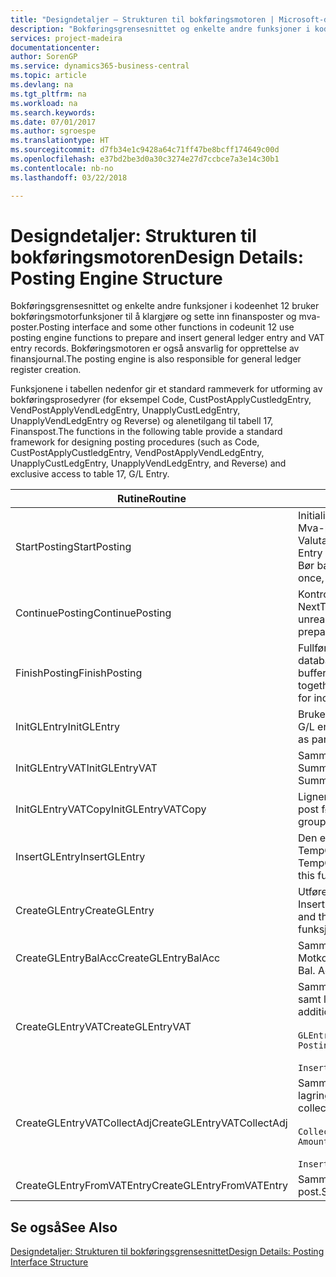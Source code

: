 ```yaml
---
title: "Designdetaljer – Strukturen til bokføringsmotoren | Microsoft-dokumentasjon"
description: "Bokføringsgrensesnittet og enkelte andre funksjoner i kodeenhet 12 bruker bokføringsmotorfunksjoner til å klargjøre og sette inn finansposter og mva-poster. Bokføringsmotoren er også ansvarlig for opprettelse av finansjournal."
services: project-madeira
documentationcenter: 
author: SorenGP
ms.service: dynamics365-business-central
ms.topic: article
ms.devlang: na
ms.tgt_pltfrm: na
ms.workload: na
ms.search.keywords: 
ms.date: 07/01/2017
ms.author: sgroespe
ms.translationtype: HT
ms.sourcegitcommit: d7fb34e1c9428a64c71ff47be8bcff174649c00d
ms.openlocfilehash: e37bd2be3d0a30c3274e27d7ccbce7a3e14c30b1
ms.contentlocale: nb-no
ms.lasthandoff: 03/22/2018

---
```

# <a name="design-details-posting-engine-structure"></a><span data-ttu-id="d55a4-104">Designdetaljer: Strukturen til bokføringsmotoren</span><span class="sxs-lookup"><span data-stu-id="d55a4-104">Design Details: Posting Engine Structure</span></span>
<span data-ttu-id="d55a4-105">Bokføringsgrensesnittet og enkelte andre funksjoner i kodeenhet 12 bruker bokføringsmotorfunksjoner til å klargjøre og sette inn finansposter og mva-poster.</span><span class="sxs-lookup"><span data-stu-id="d55a4-105">Posting interface and some other functions in codeunit 12 use posting engine functions to prepare and insert general ledger entry and VAT entry records.</span></span> <span data-ttu-id="d55a4-106">Bokføringsmotoren er også ansvarlig for opprettelse av finansjournal.</span><span class="sxs-lookup"><span data-stu-id="d55a4-106">The posting engine is also responsible for general ledger register creation.</span></span>  
  
 <span data-ttu-id="d55a4-107">Funksjonene i tabellen nedenfor gir et standard rammeverk for utforming av bokføringsprosedyrer (for eksempel Code, CustPostApplyCustledgEntry, VendPostApplyVendLedgEntry, UnapplyCustLedgEntry, UnapplyVendLedgEntry og Reverse) og alenetilgang til tabell 17, Finanspost.</span><span class="sxs-lookup"><span data-stu-id="d55a4-107">The functions in the following table provide a standard framework for designing posting procedures (such as Code, CustPostApplyCustledgEntry, VendPostApplyVendLedgEntry, UnapplyCustLedgEntry, UnapplyVendLedgEntry, and Reverse) and exclusive access to table 17, G/L Entry.</span></span>  
  
|<span data-ttu-id="d55a4-108">Rutine</span><span class="sxs-lookup"><span data-stu-id="d55a4-108">Routine</span></span>|<span data-ttu-id="d55a4-109">Beskrivelse</span><span class="sxs-lookup"><span data-stu-id="d55a4-109">Description</span></span>|  
|-------------|---------------------------------------|  
|<span data-ttu-id="d55a4-110">StartPosting</span><span class="sxs-lookup"><span data-stu-id="d55a4-110">StartPosting</span></span>|<span data-ttu-id="d55a4-111">Initialiserer bokføringsbufferen TempGLEntryBuf, låser tabellene Finanspost og Mva-post og initialiserer Regnskapsperiode, Finansjournal og Valutakurs.</span><span class="sxs-lookup"><span data-stu-id="d55a4-111">Initializes posting buffer TempGLEntryBuf, locks G/L Entry and VAT Entry tables, and initializes Accounting Period, G/L Register, and Exchange Rate.</span></span> <span data-ttu-id="d55a4-112">Bør bare kalles én gang, og deretter er NextEntryNo lik 0.</span><span class="sxs-lookup"><span data-stu-id="d55a4-112">Should be called only once, then NextEntryNo is 0.</span></span>|  
|<span data-ttu-id="d55a4-113">ContinuePosting</span><span class="sxs-lookup"><span data-stu-id="d55a4-113">ContinuePosting</span></span>|<span data-ttu-id="d55a4-114">Kontrollerer og bokfører urealisert mva for forrige transaksjonsøkning NextTransactionNo og klargjør bokføring av neste linje.</span><span class="sxs-lookup"><span data-stu-id="d55a4-114">Checks and posts unrealized VAT for previous transaction increment NextTransactionNo and prepares post of next line.</span></span>|  
|<span data-ttu-id="d55a4-115">FinishPosting</span><span class="sxs-lookup"><span data-stu-id="d55a4-115">FinishPosting</span></span>|<span data-ttu-id="d55a4-116">Fullfører bokføring ved å sette inn finansposter fra midlertidig buffer til databasetabell.</span><span class="sxs-lookup"><span data-stu-id="d55a4-116">Completes posting by inserting G/L entries from temporary buffer into database table.</span></span> <span data-ttu-id="d55a4-117">Brukes alltid sammen med StartPosting.</span><span class="sxs-lookup"><span data-stu-id="d55a4-117">Always used together with StartPosting.</span></span> <span data-ttu-id="d55a4-118">Kontrollerer om det finnes inkonsekvenser.</span><span class="sxs-lookup"><span data-stu-id="d55a4-118">Checks for inconsistencies.</span></span>|  
|<span data-ttu-id="d55a4-119">InitGLEntry</span><span class="sxs-lookup"><span data-stu-id="d55a4-119">InitGLEntry</span></span>|<span data-ttu-id="d55a4-120">Brukes til å initialisere ny finanspost for finanskladdelinje.</span><span class="sxs-lookup"><span data-stu-id="d55a4-120">Used to initialize new G/L entry for Gen. Jnl Line.</span></span> <span data-ttu-id="d55a4-121">Returnerer GLEntry som parameter.</span><span class="sxs-lookup"><span data-stu-id="d55a4-121">Returns GLEntry as parameter.</span></span>|  
|<span data-ttu-id="d55a4-122">InitGLEntryVAT</span><span class="sxs-lookup"><span data-stu-id="d55a4-122">InitGLEntryVAT</span></span>|<span data-ttu-id="d55a4-123">Samme som InitGLEntry, men tilordner også Motkontonr. og SummarizeVAT.</span><span class="sxs-lookup"><span data-stu-id="d55a4-123">Same as InitGLEntry, but also assigns Bal. Account No. and SummarizeVAT.</span></span>|  
|<span data-ttu-id="d55a4-124">InitGLEntryVATCopy</span><span class="sxs-lookup"><span data-stu-id="d55a4-124">InitGLEntryVATCopy</span></span>|<span data-ttu-id="d55a4-125">Ligner på InitGLEntryVAT, men kopierer også bokføringsgruppedata fra mva-post før SummarizeVAT.</span><span class="sxs-lookup"><span data-stu-id="d55a4-125">Similar to InitGLEntryVAT, but also copies posting groups data from VAT Entry before SummarizeVAT.</span></span>|  
|<span data-ttu-id="d55a4-126">InsertGLEntry</span><span class="sxs-lookup"><span data-stu-id="d55a4-126">InsertGLEntry</span></span>|<span data-ttu-id="d55a4-127">Den eneste funksjonen som setter inn finanspost i den globale tabellen TempGLEntryBuf.</span><span class="sxs-lookup"><span data-stu-id="d55a4-127">The only function that inserts G/L entry into global TempGLEntryBuf table.</span></span> <span data-ttu-id="d55a4-128">Bruk alltid denne funksjonen til å sette inn.</span><span class="sxs-lookup"><span data-stu-id="d55a4-128">Always use this function for insert.</span></span>|  
|<span data-ttu-id="d55a4-129">CreateGLEntry</span><span class="sxs-lookup"><span data-stu-id="d55a4-129">CreateGLEntry</span></span>|<span data-ttu-id="d55a4-130">Utfører InitGLEntry, tilordner tilleggsvalutabeløp og utfører deretter InsertGLEntry.</span><span class="sxs-lookup"><span data-stu-id="d55a4-130">Performs an InitGLEntry, assigns Additional Currency Amount, and then performs InsertGLEntry.</span></span> <span data-ttu-id="d55a4-131">Erstatter flere kodelinjer med ett funksjonskall.</span><span class="sxs-lookup"><span data-stu-id="d55a4-131">Replaces several lines of code with a single function call.</span></span>|  
|<span data-ttu-id="d55a4-132">CreateGLEntryBalAcc</span><span class="sxs-lookup"><span data-stu-id="d55a4-132">CreateGLEntryBalAcc</span></span>|<span data-ttu-id="d55a4-133">Samme som CreateGLEntry, men tilordner også Motkontotype og Motkontonr.</span><span class="sxs-lookup"><span data-stu-id="d55a4-133">Same as CreateGLEntry, but also assigns Bal. Account Type and Bal. Account No.</span></span>|  
|<span data-ttu-id="d55a4-134">CreateGLEntryVAT</span><span class="sxs-lookup"><span data-stu-id="d55a4-134">CreateGLEntryVAT</span></span>|<span data-ttu-id="d55a4-135">Samme som CreateGLEntry, men med ekstra behandling for bokføringsgrupper samt lagring til midlertidig mva-buffer:</span><span class="sxs-lookup"><span data-stu-id="d55a4-135">Same as CreateGLEntry, but with additional processing for posting groups and saving to temporary VAT buffer:</span></span><br /><br /> `GLEntry.CopyPostingGroupsFromDtldCVBuf(DtldCVLedgEntryBuf,GenJnlLine."Gen. Posting Type");`<br /><br /> `InsertVATEntriesFromTemp(DtldCVLedgEntryBuf,GLEntry);`|  
|<span data-ttu-id="d55a4-136">CreateGLEntryVATCollectAdj</span><span class="sxs-lookup"><span data-stu-id="d55a4-136">CreateGLEntryVATCollectAdj</span></span>|<span data-ttu-id="d55a4-137">Samme som CreateGLEntry, men med en ekstra samling justeringer samt lagring til midlertidig mva-buffer:</span><span class="sxs-lookup"><span data-stu-id="d55a4-137">Same as CreateGLEntry, but with additional collection of adjustments and saving to temporary VAT buffer:</span></span><br /><br /> `CollectAdjustment(AdjAmount,GLEntry.Amount,GLEntry."Additional-Currency Amount",OriginalDateSet);`<br /><br /> `InsertVATEntriesFromTemp(DtldCVLedgEntryBuf,GLEntry);`|  
|<span data-ttu-id="d55a4-138">CreateGLEntryFromVATEntry</span><span class="sxs-lookup"><span data-stu-id="d55a4-138">CreateGLEntryFromVATEntry</span></span>|<span data-ttu-id="d55a4-139">Samme som CreateGLEntry, men kopierer også bokføringsgrupper fra mva-post.</span><span class="sxs-lookup"><span data-stu-id="d55a4-139">Same as CreateGLEntry, but also copies posting groups from VAT entry.</span></span>|  
  
## <a name="see-also"></a><span data-ttu-id="d55a4-140">Se også</span><span class="sxs-lookup"><span data-stu-id="d55a4-140">See Also</span></span>  
 [<span data-ttu-id="d55a4-141">Designdetaljer: Strukturen til bokføringsgrensesnittet</span><span class="sxs-lookup"><span data-stu-id="d55a4-141">Design Details: Posting Interface Structure</span></span>](design-details-posting-interface-structure.md)
